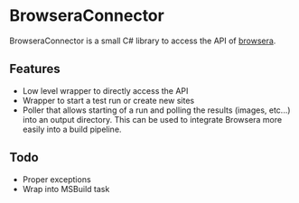 BrowseraConnector
=================
BrowseraConnector is a small C# library to access the API of [browsera](http://www.browsera.com). 
## Features
- Low level wrapper to directly access the API
- Wrapper to start a test run or create new sites
- Poller that allows starting of a run and polling the results (images, etc...) into an output directory. This can be used to integrate Browsera more easily into a build pipeline.


## Todo
- Proper exceptions
- Wrap into MSBuild task



